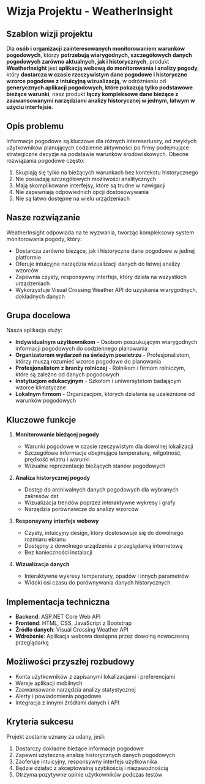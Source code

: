 # Wizja Projektu - WeatherInsight

## Szablon wizji projektu

Dla **osób i organizacji zainteresowanych monitorowaniem warunków pogodowych**,
którzy **potrzebują wiarygodnych, szczegółowych danych pogodowych zarówno aktualnych, jak i historycznych**,
produkt **WeatherInsight**
jest **aplikacją webową do monitorowania i analizy pogody**,
który **dostarcza w czasie rzeczywistym dane pogodowe i historyczne wzorce pogodowe z intuicyjną wizualizacją**,
w odróżnieniu od **generycznych aplikacji pogodowych, które pokazują tylko podstawowe bieżące warunki**,
nasz produkt **łączy kompleksowe dane bieżące z zaawansowanymi narzędziami analizy historycznej w jednym, łatwym w użyciu interfejsie**.

## Opis problemu

Informacje pogodowe są kluczowe dla różnych interesariuszy, od zwykłych użytkowników planujących codzienne aktywności po firmy podejmujące strategiczne decyzje na podstawie warunków środowiskowych. Obecne rozwiązania pogodowe często:

1. Skupiają się tylko na bieżących warunkach bez kontekstu historycznego
2. Nie posiadają szczegółowych możliwości analitycznych
3. Mają skomplikowane interfejsy, które są trudne w nawigacji
4. Nie zapewniają odpowiednich opcji dostosowywania
5. Nie są łatwo dostępne na wielu urządzeniach

## Nasze rozwiązanie

WeatherInsight odpowiada na te wyzwania, tworząc kompleksowy system monitorowania pogody, który:

- Dostarcza zarówno bieżące, jak i historyczne dane pogodowe w jednej platformie
- Oferuje intuicyjne narzędzia wizualizacji danych do łatwej analizy wzorców
- Zapewnia czysty, responsywny interfejs, który działa na wszystkich urządzeniach
- Wykorzystuje Visual Crossing Weather API do uzyskania wiarygodnych, dokładnych danych

## Grupa docelowa

Nasza aplikacja służy:

- **Indywidualnym użytkownikom** - Osobom poszukującym wiarygodnych informacji pogodowych do codziennego planowania
- **Organizatorom wydarzeń na świeżym powietrzu** - Profesjonalistom, którzy muszą rozumieć wzorce pogodowe do planowania
- **Profesjonalistom z branży rolniczej** - Rolnikom i firmom rolniczym, które są zależne od danych pogodowych
- **Instytucjom edukacyjnym** - Szkołom i uniwersytetom badającym wzorce klimatyczne
- **Lokalnym firmom** - Organizacjom, których działania są uzależnione od warunków pogodowych

## Kluczowe funkcje

1. **Monitorowanie bieżącej pogody**
   - Warunki pogodowe w czasie rzeczywistym dla dowolnej lokalizacji
   - Szczegółowe informacje obejmujące temperaturę, wilgotność, prędkość wiatru i warunki
   - Wizualne reprezentacje bieżących stanów pogodowych

2. **Analiza historycznej pogody**
   - Dostęp do archiwalnych danych pogodowych dla wybranych zakresów dat
   - Wizualizacja trendów poprzez interaktywne wykresy i grafy
   - Narzędzia porównawcze do analizy wzorców

3. **Responsywny interfejs webowy**
   - Czysty, intuicyjny design, który dostosowuje się do dowolnego rozmiaru ekranu
   - Dostępny z dowolnego urządzenia z przeglądarką internetową
   - Bez konieczności instalacji

4. **Wizualizacja danych**
   - Interaktywne wykresy temperatury, opadów i innych parametrów
   - Widoki osi czasu do porównywania danych historycznych

## Implementacja techniczna

- **Backend**: ASP.NET Core Web API
- **Frontend**: HTML, CSS, JavaScript z Bootstrap
- **Źródło danych**: Visual Crossing Weather API
- **Wdrożenie**: Aplikacja webowa dostępna przez dowolną nowoczesną przeglądarkę

## Możliwości przyszłej rozbudowy

- Konta użytkowników z zapisanymi lokalizacjami i preferencjami
- Wersje aplikacji mobilnych
- Zaawansowane narzędzia analizy statystycznej
- Alerty i powiadomienia pogodowe
- Integracja z innymi źródłami danych i API

## Kryteria sukcesu

Projekt zostanie uznany za udany, jeśli:

1. Dostarczy dokładne bieżące informacje pogodowe
2. Zapewni użyteczną analizę historycznych danych pogodowych
3. Zaoferuje intuicyjny, responsywny interfejs użytkownika
4. Będzie działać z akceptowalną szybkością i niezawodnością
5. Otrzyma pozytywne opinie użytkowników podczas testów